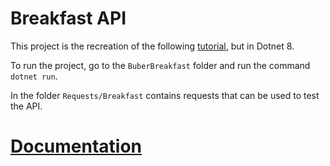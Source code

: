 ﻿# Breakfast API

This project is the recreation of the following [tutorial](https://www.youtube.com/watch?v=PmDJIooZjBE), but in Dotnet 8.

To run the project, go to the ```BuberBreakfast``` folder and run the command ```dotnet run```.

In the folder ```Requests/Breakfast``` contains requests that can be used to test the API.

# [Documentation](Docs/Api.md)

